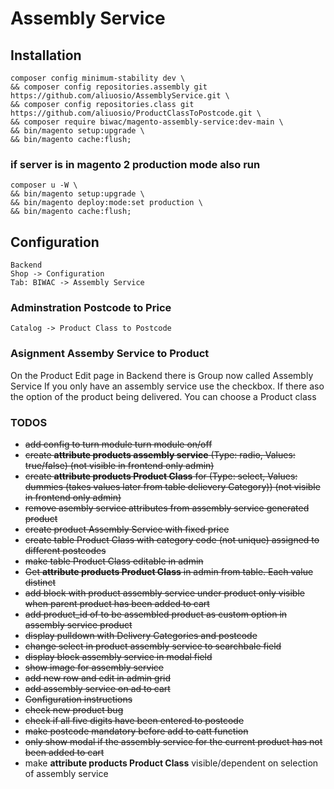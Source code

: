 # Assembly Service
 
## Installation
    composer config minimum-stability dev \
    && composer config repositories.assembly git https://github.com/aliuosio/AssemblyService.git \
    && composer config repositories.class git https://github.com/aliuosio/ProductClassToPostcode.git \
    && composer require biwac/magento-assembly-service:dev-main \
    && bin/magento setup:upgrade \
    && bin/magento cache:flush;

### if server is in magento 2 production mode also run
    composer u -W \
    && bin/magento setup:upgrade \
    && bin/magento deploy:mode:set production \
    && bin/magento cache:flush;

## Configuration
    Backend 
    Shop -> Configuration
    Tab: BIWAC -> Assembly Service

### Adminstration Postcode to Price
    Catalog -> Product Class to Postcode

### Asignment Assemby Service to Product
On the Product Edit page in Backend there is Group now called Assembly Service
If you only have an assembly service use the checkbox.
If there aso the option of the product being delivered. 
You can choose a Product class
    

### TODOS
* ~~add config to turn module turn module on/off~~
* ~~create **attribute products assembly service** (Type: radio, Values: true/false) (not visible in frontend only admin)~~
* ~~create **attribute products Product Class** for  (Type: select, Values: dummies (takes values later from table delievery Category)) (not visible in frontend only admin)~~
* ~~remove asembly service attributes from assembly service generated product~~
* ~~create product Assembly Service with fixed price~~
* ~~create table Product Class with category code (not unique) assigned to different postcodes~~
* ~~make table Product Class editable in admin~~
* ~~Get **attribute products Product Class** in admin from table. Each value distinct~~
* ~~add block with product assembly service under product only visible when parent product has been added to cart~~
* ~~add product_id of to be assembled product as custom option in assembly service product~~
* ~~display pulldown with Delivery Categories and postcode~~
* ~~change select in product assembly service to searchbale field~~
* ~~display block assembly service in modal field~~
* ~~show image for assembly service~~
* ~~add new row and edit in admin grid~~
* ~~add assembly service on ad to cart~~
* ~~Configuration instructions~~
* ~~check new product bug~~
* ~~check if all five digits have been entered to postcode~~
* ~~make postcode mandatory before add to catt function~~
* ~~only show modal if the assembly service for the current product has not been added to cart~~
* make **attribute products Product Class** visible/dependent on selection of assembly service
